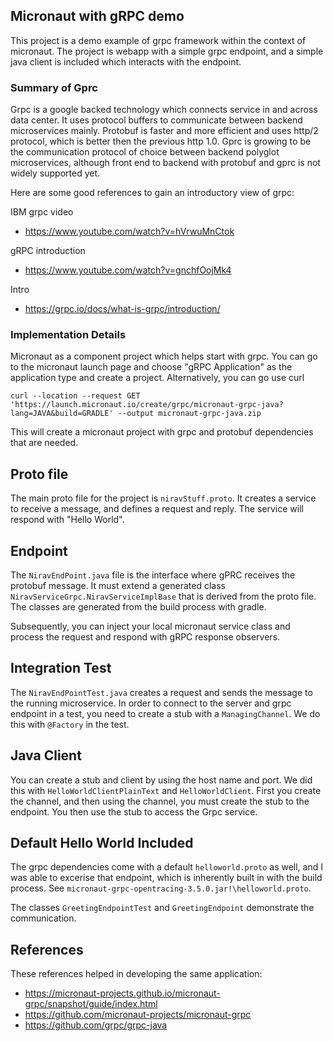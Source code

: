 ## Micronaut with gRPC demo

This project is a demo example of grpc framework within the context of micronaut. The project is webapp with a simple grpc endpoint, and 
a simple java client is included which interacts with the endpoint. 

### Summary of Gprc

Grpc is a google backed technology which connects service in and across data center. It uses protocol buffers to communicate between 
backend microservices mainly. Protobuf is faster and more efficient and uses http/2 protocol, which is better then the previous http 1.0. Gprc
is growing to be the communication protocol of choice between backend polyglot microservices, although front end to backend with protobuf and gprc 
is not widely supported yet. 

Here are some good references to gain an introductory view of grpc:

IBM grpc video
- https://www.youtube.com/watch?v=hVrwuMnCtok

gRPC introduction
- https://www.youtube.com/watch?v=gnchfOojMk4

Intro
- https://grpc.io/docs/what-is-grpc/introduction/

### Implementation Details

Micronaut as a component project which helps start with grpc. You can go to the micronaut launch page and choose "gRPC Application" as the
application type and create a project. Alternatively, you can go use curl

```shell
curl --location --request GET 'https://launch.micronaut.io/create/grpc/micronaut-grpc-java?lang=JAVA&build=GRADLE' --output micronaut-grpc-java.zip
```

This will create a micronaut project with grpc and protobuf dependencies that are needed.

## Proto file

The main proto file for the project is `niravStuff.proto`. It creates a service to receive a message, and defines a request and reply. 
The service will respond with "Hello World".

## Endpoint

The `NiravEndPoint.java` file is the interface where gPRC receives the protobuf message. It must extend a generated class `NiravServiceGrpc.NiravServiceImplBase` that is 
derived from the proto file. The classes are generated from the build process with gradle. 

Subsequently, you can inject your local micronaut service class and process the request and respond with gRPC response observers.

## Integration Test

The `NiravEndPointTest.java` creates a request and sends the message to the running microservice. In order to connect to the server and grpc endpoint 
in a test, you need to create a stub with a `ManagingChannel`. We do this with `@Factory` in the test.

## Java Client

You can create a stub and client by using the host name and port. We did this with `HelloWorldClientPlainText` and `HelloWorldClient`.
First you create the channel, and then using the channel, you must create the stub to the endpoint. You then use the stub to access the Grpc service.

## Default Hello World Included

The grpc dependencies come with a default `helloworld.proto` as well, and I was able to excerise that endpoint, which is inherently built in with 
the build process. See `micronaut-grpc-opentracing-3.5.0.jar!\helloworld.proto`.

The classes `GreetingEndpointTest` and `GreetingEndpoint` demonstrate the communication. 

## References

These references helped in developing the same application:

- https://micronaut-projects.github.io/micronaut-grpc/snapshot/guide/index.html
- https://github.com/micronaut-projects/micronaut-grpc
- https://github.com/grpc/grpc-java